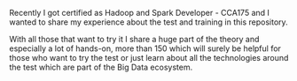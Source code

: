 Recently I got certified as Hadoop and Spark Developer - CCA175 and I wanted to share my experience about the test and training in this repository.

With all those that want to try it I share a huge part of the theory and especially a lot of hands-on, more than 150 which will surely be helpful for those who want to try the test or just learn about all the technologies around the test which are part of the Big Data ecosystem.